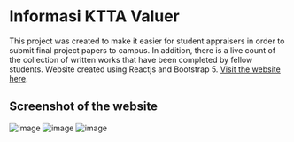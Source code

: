 # Informasi KTTA Valuer

This project was created to make it easier for student appraisers in order to submit final project papers to campus. In addition, there is a live count of the collection of written works that have been completed by fellow students. Website created using Reactjs and Bootstrap 5. [Visit the website here](https://ktta-valuer.vercel.app).

## Screenshot of the website

![image](https://user-images.githubusercontent.com/50021257/121878813-5735be00-cd36-11eb-8dc3-e4d93f730a48.png)
![image](https://user-images.githubusercontent.com/50021257/121878858-64eb4380-cd36-11eb-9fb5-8b1eea6ccc43.png)
![image](https://user-images.githubusercontent.com/50021257/121878906-703e6f00-cd36-11eb-8bdc-7804825d3e4c.png)


